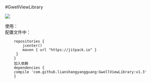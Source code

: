 #GwellViewLibrary  

[![](https://jitpack.io/v/lianshangyangguang/GwellViewLibrary.svg)](https://jitpack.io/#lianshangyangguang/GwellViewLibrary)  

使用：<br>
配置文件中：  
``` allprojects {
    repositories {
        jcenter()
        maven { url "https://jitpack.io" }
     }
    }                                          
    加入依赖
    dependencies {
    compile 'com.github.lianshangyangguang:GwellViewLibrary:v1.3'
    }
